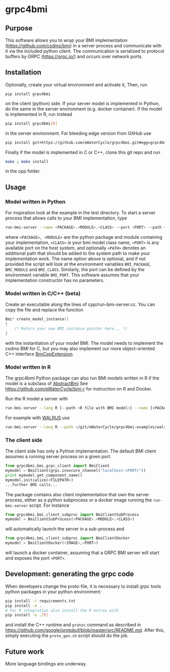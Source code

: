 # grpc4bmi

## Purpose

This software allows you to wrap your BMI implementation (https://github.com/csdms/bmi) in a server process and communicate with it via the included python client. The communication is serialized to protocol buffers by GRPC (https://grpc.io/) and occurs over network ports.

## Installation

Optionally, create your virtual environment and activate it, Then, run
```
pip install grpc4bmi
```
on the client (python) side. If your server model is implemented in Python, do the same in the server environment (e.g. docker container). If the model is implemented in R, run instead
```bash
pip install grpc4bmi[R]
```
in the server environment. For bleeding edge version from GitHub use
```bash
pip install git+https://github.com/eWaterCycle/grpc4bmi.git#egg=grpc4bmi
```
Finally if the model is implemented in C or C++, clone this git repo and run
```bash
make ; make install
```
in the cpp folder.

## Usage

### Model written in Python
For inspiration look at the example in the test directory. To start a server process that allows calls to your BMI implementation, type
```bash
run-bmi-server --name <PACKAGE>.<MODULE>.<CLASS> --port <PORT> --path <PATH>
```
where ```<PACKAGE>, <MODULE>``` are the python package and module containing your implementation, ```<CLASS>``` is your 
bmi model class name, ```<PORT>``` is any available port on the host system, and optionally ```<PATH>``` denotes an 
additional path that should be added to the system path to make your implementation work. The name option above is 
optional, and if not provided the script will look at the environment variables ```BMI_PACKAGE```, ```BMI_MODULE``` and 
```BMI_CLASS```. Similarly, the port can be defined by the environment variable ```BMI_PORT```.
This software assumes that your implementation constructor has no parameters.

### Model written in C/C++ (beta)
Create an executable along the lines of cpp/run-bmi-server.cc. You can copy the file and replace the function
```C++
Bmi* create_model_instance()
{
    /* Return your new BMI instance pointer here... */
}
```
with the instantiation of your model BMI. The model needs to implement the csdms BMI for C, but you may also implement our more object-oriented C++ interface [BmiCppExtension](https://github.com/eWaterCycle/grpc4bmi/blob/master/cpp/bmi_cpp_extension.h).

### Model written in R
The grpc4bmi Python package can also run BMI models written in R if the model is a subclass of [AbstractBmi](https://github.com/eWaterCycle/bmi-r/blob/master/R/abstract-bmi.R#L9)
See https://github.com/eWaterCycle/bmi-r for instruction on R and Docker.

Run the R model a server with
```bash
run-bmi-server --lang R [--path <R file with BMI model>] --name [<PACKAGE>::]<CLASS> --port <PORT>
```

For example with [WALRUS](https://github.com/eWaterCycle/grpc4bmi-examples/tree/master/walrus) use
```bash
run-bmi-server --lang R --path ~/git/eWaterCycle/grpc4bmi-examples/walrus/walrus-bmi.r --name WalrusBmi --port 50051
```

### The client side
The client side has only a Python implementation. The default BMI client assumes a running server process on a given port.
```python
from grpc4bmi.bmi_grpc_client import BmiClient
mymodel = BmiClient(grpc.insecure_channel("localhost:<PORT>"))
print mymodel.get_component_name()
mymodel.initialize(<FILEPATH>)
...further BMI calls...
```

The package contains also client implementation that own the server process, either as a python subprocess or a docker 
image running the ```run-bmi-server``` script. For instance
```python
from grpc4bmi.bmi_client_subproc import BmiClientSubProcess
mymodel = BmiClientSubProcess(<PACKAGE>.<MODULE>.<CLASS>)
```
will automatically launch the server in a sub-process and
```python
from grpc4bmi.bmi_client_subproc import BmiClientDocker
mymodel = BmiClientDocker(<IMAGE>,<PORT>)

```
will launch a docker container, assuming that a GRPC BMI server will start and exposes the port ```<PORT>```.

## Development: generating the grpc code

When developers change the proto-file, it is necessary to install grpc tools python packages in your python environment:
```bash
pip install -r requirements.txt
pip install -e .
# For R integration also install the R extras with
pip install -e .[R]

```
and install the C++ runtime and `protoc` command as described in <https://github.com/google/protobuf/blob/master/src/README.md>.
After this, simply executing the `proto_gen.sh` script should do the job. 

## Future work

More language bindings are underway.
